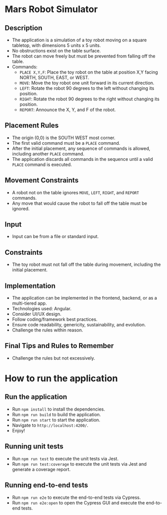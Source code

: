 # Mars Robot Simulator

## Description

- The application is a simulation of a toy robot moving on a square tabletop, with dimensions 5 units x 5 units.
- No obstructions exist on the table surface.
- The robot can move freely but must be prevented from falling off the table.
- Commands:
  - `PLACE X,Y,F`: Place the toy robot on the table at position X,Y facing NORTH, SOUTH, EAST, or WEST.
  - `MOVE`: Move the toy robot one unit forward in its current direction.
  - `LEFT`: Rotate the robot 90 degrees to the left without changing its position.
  - `RIGHT`: Rotate the robot 90 degrees to the right without changing its position.
  - `REPORT`: Announce the X, Y, and F of the robot.

## Placement Rules

- The origin (0,0) is the SOUTH WEST most corner.
- The first valid command must be a `PLACE` command.
- After the initial placement, any sequence of commands is allowed, including another `PLACE` command.
- The application discards all commands in the sequence until a valid `PLACE` command is executed.

## Movement Constraints

- A robot not on the table ignores `MOVE`, `LEFT`, `RIGHT`, and `REPORT` commands.
- Any move that would cause the robot to fall off the table must be ignored.

## Input

- Input can be from a file or standard input.

## Constraints

- The toy robot must not fall off the table during movement, including the initial placement.

## Implementation

- The application can be implemented in the frontend, backend, or as a multi-tiered app.
- Technologies used: Angular.
- Consider UI/UX design.
- Follow coding/framework best practices.
- Ensure code readability, genericity, sustainability, and evolution.
- Challenge the rules within reason.

## Final Tips and Rules to Remember

- Challenge the rules but not excessively.

# How to run the application

## Run the application

- Run `npm install` to install the dependencies.
- Run `npm run build` to build the application.
- Run `npm run start` to start the application.
- Navigate to `http://localhost:4200/`.
- Enjoy!

## Running unit tests

- Run `npm run test` to execute the unit tests via Jest.
- Run `npm run test:coverage` to execute the unit tests via Jest and generate a coverage report.

## Running end-to-end tests

- Run `npm run e2e` to execute the end-to-end tests via Cypress.
- Run `npm run e2e:open` to open the Cypress GUI and execute the end-to-end tests.
